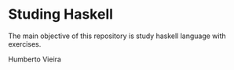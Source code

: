 # Studing Haskell
The main objective of this repository is study haskell language with exercises.

Humberto Vieira